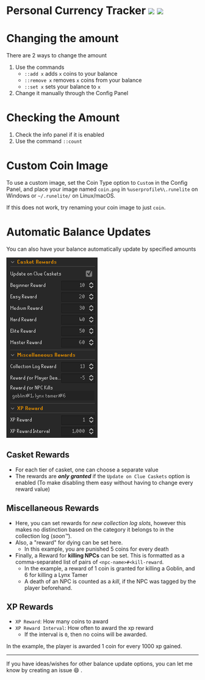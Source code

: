 # Personal Currency Tracker [![](https://img.shields.io/endpoint?url=https://i.pluginhub.info/shields/installs/plugin/personalcurrencytracker)](https://runelite.net/plugin-hub) [![](https://img.shields.io/endpoint?url=https://i.pluginhub.info/shields/rank/plugin/personalcurrencytracker)](https://runelite.net/plugin-hub) #

# Changing the amount #
There are 2 ways to change the amount
1. Use the commands
   - ```::add x``` adds ```x``` coins to your balance
   - ```::remove x``` removes ```x``` coins from your balance
   - ```::set x``` sets your balance to ```x``` 
2. Change it manually through the Config Panel

# Checking the Amount #
1. Check the info panel if it is enabled
2. Use the command ```::count```

# Custom Coin Image #
To use a custom image, set the Coin Type option to `Custom` in the Config Panel, and place your image named ```coin.png``` in ```%userprofile%\.runelite``` on Windows or `~/.runelite/` on Linux/macOS.

If this does not work, try renaming your coin image to just `coin`.

# Automatic Balance Updates

You can also have your balance automatically update by specified amounts

![](readme_img/automatic_balance_updates.png)

## Casket Rewards
- For each tier of casket, one can choose a separate value
- The rewards are ***only granted*** if the `Update on Clue Caskets` option is enabled (To make disabling them easy without having to change every reward value)

## Miscellaneous Rewards
- Here, you can set rewards for *new collection log slots*, however this makes no distinction based on the category it belongs to in the collection log (*soon&trade;*).
- Also, a "reward" for dying can be set here.
  - In this example, you are punished 5 coins for every death
- Finally, a Reward for **killing NPCs** can be set. This is formatted as a comma-separated list of pairs of `<npc-name>#<kill-reward`.
  - In the example, a reward of 1 coin is granted for killing a Goblin, and 6 for killing a Lynx Tamer
  - A death of an NPC is counted as a _kill_, if the NPC was tagged by the player beforehand.

## XP Rewards
- `XP Reward`: How many coins to award
- `XP Reward Interval`: How often to award the xp reward
  - If the interval is `0`, then no coins will be awarded.

In the example, the player is awarded 1 coin for every 1000 xp gained.

---

If you have ideas/wishes for other balance update options, you can let me know by creating an issue :smile: .
